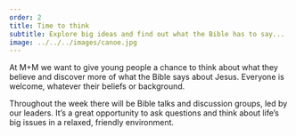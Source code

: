 ```yaml
---
order: 2
title: Time to think
subtitle: Explore big ideas and find out what the Bible has to say...
image: ../../../images/canoe.jpg
---
```

At M+M we want to give young people a chance to think about what they believe and discover more of what the Bible says about Jesus. Everyone is welcome, whatever their beliefs or background.

Throughout the week there will be Bible talks and discussion groups, led by our leaders. It’s a great opportunity to ask questions and think about life’s big issues in a relaxed, friendly environment.
